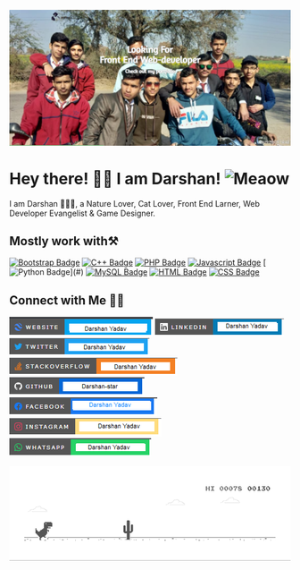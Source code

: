[![image](https://github.com/Darshan-star/Darshan-star/blob/main/111111111.png?raw=true)](https://darshan-star.github.io/portfolio/)
# Hey there! 👋🏻 I am Darshan! <img src="https://i.imgur.com/veZrcC7.gif" alt="Meaow" width="50" />

I am Darshan 🙋🏻‍♂️, a Nature Lover, Cat Lover, Front End Larner, Web Developer Evangelist & Game Designer.

## Mostly work with⚒️
[![Bootstrap Badge](https://img.shields.io/badge/Bootstrap-563D7C?style=for-the-badge&logo=bootstrap&logoColor=white)](#)  [![C++ Badge](https://img.shields.io/badge/C%2B%2B-00599C?style=for-the-badge&logo=c%2B%2B&logoColor=white)](#) [![PHP Badge](https://img.shields.io/badge/PHP-6d4dff?style=for-the-badge&logo=php&logoColor=white)](#)  [![Javascript Badge](https://img.shields.io/badge/Javascript-facf43?style=for-the-badge&logo=javascript&logoColor=white)](#) [![Python Badge](https://img.shields.io/badge/PYTHON-yellow?style=for-the-badge&logo=python&logoColor=white")](#) [![MySQL Badge](https://img.shields.io/badge/MySQL-ff7926?style=for-the-badge&logo=mysql&logoColor=white)](#) [![HTML Badge](https://img.shields.io/badge/HTML5-E34F26?style=for-the-badge&logo=html5&logoColor=white)](#)  [![CSS Badge](https://img.shields.io/badge/CSS-239120?&style=for-the-badge&logo=css3&logoColor=white)](#)  

## Connect with Me 🤝🏻
[![Website](https://github.com/Darshan-star/Darshan-star/blob/main/we.png?raw=true)](https://darshan-star.github.io/portfolio/)
[![LinkedIn](https://github.com/Darshan-star/Darshan-star/blob/main/li.png?raw=true)](https://www.linkedin.com/in/darshan-yadav-9496b0201/)
[![Twitter](https://github.com/Darshan-star/Darshan-star/blob/main/tw.png?raw=true)](https://twitter.com/Darshan57925998)
[![Stack Overflow](https://github.com/Darshan-star/Darshan-star/blob/main/st.png?raw=true)](https://stackoverflow.com/users/story/16477992)
[![GitHub](https://github.com/Darshan-star/Darshan-star/blob/main/gi.png?raw=true)](https://github.com/Darshan-star)
[![Facebook](https://github.com/Darshan-star/Darshan-star/blob/main/fb.png?raw=true)](https://www.facebook.com/profile.php?id=100058283611682)
[![Instagram](https://github.com/Darshan-star/Darshan-star/blob/main/in.png?raw=true)](https://www.instagram.com/darshanrao526/)
[![WhatsApp](https://github.com/Darshan-star/Darshan-star/blob/main/wh.png?raw=true)](https://wa.me/) 

![Dino](https://raw.githubusercontent.com/praveenscience/praveenscience/master/dino.gif)


